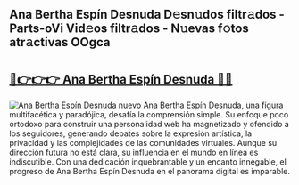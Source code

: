 ## Ana Bertha Espín Desnuda D𝚎sn𝚞dos filtr𝚊dos - Parts-oVi Vid𝚎os filtr𝚊dos - N𝚞evas f𝚘tos atr𝚊ctivas OOgca

# <h2><a href="http://mbdegn.tromn.icu/?c=Ana+Bertha+Esp%c3%adn+Desnuda">🔗👉👉👉 Ana Bertha Espín Desnuda 🔗🔗</a></h2>

[![Ana Bertha Espín Desnuda nuevo](https://i.imgur.com/pEAQMta.gif)](http://mbdegn.tromn.icu/?c=Ana+Bertha+Esp%c3%adn+Desnuda)
Ana Bertha Espín Desnuda, una figura multifacética y paradójica, desafía la comprensión simple. Su enfoque poco ortodoxo para construir una personalidad web ha magnetizado y ofendido a los seguidores, generando debates sobre la expresión artística, la privacidad y las complejidades de las comunidades virtuales. Aunque su dirección futura no está clara, su influencia en el mundo en línea es indiscutible. Con una dedicación inquebrantable y un encanto innegable, el progreso de Ana Bertha Espín Desnuda en el panorama digital es imparable.
